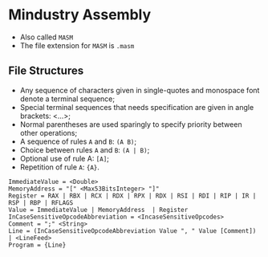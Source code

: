 # Mindustry Assembly

-   Also called `MASM`
-   The file extension for `MASM` is `.masm`

## File Structures

-   Any sequence of characters given in single-quotes and monospace font denote a terminal sequence;
-   Special terminal sequences that needs specification are given in angle brackets: <…>;
-   Normal parentheses are used sparingly to specify priority between other operations;
-   A sequence of rules `A` and `B`: `(A B)`;
-   Choice between rules `A` and `B`: `(A | B)`;
-   Optional use of rule A: `[A]`;
-   Repetition of rule `A`: `{A}`.

```
ImmediateValue = <Double>
MemoryAddress = "[" <Max53BitsInteger> "]"
Register = RAX | RBX | RCX | RDX | RPX | RDX | RSI | RDI | RIP | IR | RSP | RBP | RFLAGS
Value = ImmediateValue | MemoryAddress  | Register
InCaseSensitiveOpcodeAbbreviation = <IncaseSensitiveOpcodes>
Comment = ";" <String>
Line = (InCaseSensitiveOpcodeAbbreviation Value ", " Value [Comment]) | <LineFeed>
Program = {Line}
```
